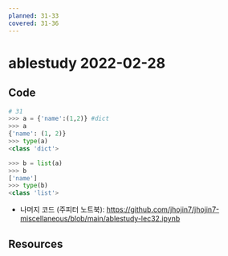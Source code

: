```yaml
---
planned: 31-33
covered: 31-36
---
```

# ablestudy 2022-02-28
## Code
```python
# 31
>>> a = {'name':(1,2)} #dict
>>> a
{'name': (1, 2)}
>>> type(a)
<class 'dict'>

>>> b = list(a)
>>> b      
['name']
>>> type(b)
<class 'list'>
```

- 나머지 코드 (주피터 노트북): https://github.com/jhojin7/jhojin7-miscellaneous/blob/main/ablestudy-lec32.ipynb

## Resources